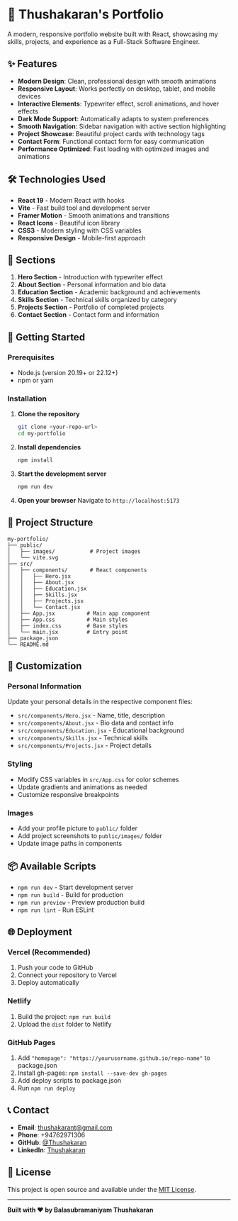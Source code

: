 # 🚀 Thushakaran's Portfolio

A modern, responsive portfolio website built with React, showcasing my skills, projects, and experience as a Full-Stack Software Engineer.

## ✨ Features

- **Modern Design**: Clean, professional design with smooth animations
- **Responsive Layout**: Works perfectly on desktop, tablet, and mobile devices
- **Interactive Elements**: Typewriter effect, scroll animations, and hover effects
- **Dark Mode Support**: Automatically adapts to system preferences
- **Smooth Navigation**: Sidebar navigation with active section highlighting
- **Project Showcase**: Beautiful project cards with technology tags
- **Contact Form**: Functional contact form for easy communication
- **Performance Optimized**: Fast loading with optimized images and animations

## 🛠️ Technologies Used

- **React 19** - Modern React with hooks
- **Vite** - Fast build tool and development server
- **Framer Motion** - Smooth animations and transitions
- **React Icons** - Beautiful icon library
- **CSS3** - Modern styling with CSS variables
- **Responsive Design** - Mobile-first approach

## 📱 Sections

1. **Hero Section** - Introduction with typewriter effect
2. **About Section** - Personal information and bio data
3. **Education Section** - Academic background and achievements
4. **Skills Section** - Technical skills organized by category
5. **Projects Section** - Portfolio of completed projects
6. **Contact Section** - Contact form and information

## 🚀 Getting Started

### Prerequisites

- Node.js (version 20.19+ or 22.12+)
- npm or yarn

### Installation

1. **Clone the repository**
   ```bash
   git clone <your-repo-url>
   cd my-portfolio
   ```

2. **Install dependencies**
   ```bash
   npm install
   ```

3. **Start the development server**
   ```bash
   npm run dev
   ```

4. **Open your browser**
   Navigate to `http://localhost:5173`

## 📁 Project Structure

```
my-portfolio/
├── public/
│   ├── images/           # Project images
│   └── vite.svg
├── src/
│   ├── components/       # React components
│   │   ├── Hero.jsx
│   │   ├── About.jsx
│   │   ├── Education.jsx
│   │   ├── Skills.jsx
│   │   ├── Projects.jsx
│   │   └── Contact.jsx
│   ├── App.jsx          # Main app component
│   ├── App.css          # Main styles
│   ├── index.css        # Base styles
│   └── main.jsx         # Entry point
├── package.json
└── README.md
```

## 🎨 Customization

### Personal Information
Update your personal details in the respective component files:
- `src/components/Hero.jsx` - Name, title, description
- `src/components/About.jsx` - Bio data and contact info
- `src/components/Education.jsx` - Educational background
- `src/components/Skills.jsx` - Technical skills
- `src/components/Projects.jsx` - Project details

### Styling
- Modify CSS variables in `src/App.css` for color schemes
- Update gradients and animations as needed
- Customize responsive breakpoints

### Images
- Add your profile picture to `public/` folder
- Add project screenshots to `public/images/` folder
- Update image paths in components

## 📦 Available Scripts

- `npm run dev` - Start development server
- `npm run build` - Build for production
- `npm run preview` - Preview production build
- `npm run lint` - Run ESLint

## 🌐 Deployment

### Vercel (Recommended)
1. Push your code to GitHub
2. Connect your repository to Vercel
3. Deploy automatically

### Netlify
1. Build the project: `npm run build`
2. Upload the `dist` folder to Netlify

### GitHub Pages
1. Add `"homepage": "https://yourusername.github.io/repo-name"` to package.json
2. Install gh-pages: `npm install --save-dev gh-pages`
3. Add deploy scripts to package.json
4. Run `npm run deploy`

## 📞 Contact

- **Email**: thushakarant@gmail.com
- **Phone**: +94762971306
- **GitHub**: [@Thushakaran](https://github.com/Thushakaran)
- **LinkedIn**: [Thushakaran](https://www.linkedin.com/in/thushakaran/)

## 📄 License

This project is open source and available under the [MIT License](LICENSE).

---

**Built with ❤️ by Balasubramaniyam Thushakaran**
